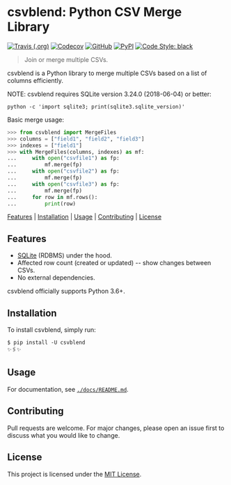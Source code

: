 # csvblend: Python CSV Merge Library

[![Travis (.org)](https://img.shields.io/travis/rwanyoike/csvblend-python-library.svg)](https://travis-ci.org/rwanyoike/csvblend-python-library)
[![Codecov](https://img.shields.io/codecov/c/gh/rwanyoike/csvblend-python-library.svg)](https://codecov.io/gh/rwanyoike/csvblend-python-library)
[![GitHub](https://img.shields.io/github/license/rwanyoike/csvblend-python-library)](LICENSE)
[![PyPI](https://img.shields.io/pypi/v/csvblend.svg)](https://pypi.python.org/pypi/csvblend)
[![Code Style: black](https://img.shields.io/badge/code%20style-black-000000.svg)](https://github.com/psf/black)

> Join or merge multiple CSVs.

csvblend is a Python library to merge multiple CSVs based on a list of columns efficiently.

NOTE: csvblend requires SQLite version 3.24.0 (2018-06-04) or better:

```shell
python -c 'import sqlite3; print(sqlite3.sqlite_version)'
```

Basic merge usage:

```python
>>> from csvblend import MergeFiles
>>> columns = ["field1", "field2", "field3"]
>>> indexes = ["field1"]
>>> with MergeFiles(columns, indexes) as mf:
...     with open("csvfile1") as fp:
...         mf.merge(fp)
...     with open("csvfile2") as fp:
...         mf.merge(fp)
...     with open("csvfile3") as fp:
...         mf.merge(fp)
...     for row in mf.rows():
...         print(row)
```

[Features](#features) | [Installation](#installation) | [Usage](#usage) | [Contributing](#contributing) | [License](#license)

## Features

- [SQLite](https://www.sqlite.org) (RDBMS) under the hood.
- Affected row count (created or updated) -- show changes between CSVs.
- No external dependencies.

csvblend officially supports Python 3.6+.

## Installation

To install csvblend, simply run:

```shell
$ pip install -U csvblend
✨🖇✨
```

## Usage

For documentation, see [`./docs/README.md`](./docs/README.md).

## Contributing

Pull requests are welcome. For major changes, please open an issue first to discuss what you would like to change.

## License

This project is licensed under the [MIT License](./LICENSE).
